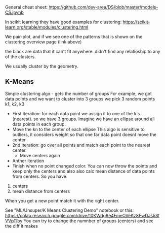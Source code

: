 General cheat sheet:
https://github.com/dev-area/DS/blob/master/models-CS.ipynb

In scikit learning they have good examples for clustering:
https://scikit-learn.org/stable/modules/clustering.html

We pair-plot, and if we see one of the patterns that is shown on the clustering overview page (link above)

the black are data that it can't fit anywhere. didn't find any relatioship to any of the clusters.

We usually cluster by the geometry.

## K-Means
Simple clustering algo - gets the number of groups
For example, we got data points and we want to cluster into 3 groups
we pick 3 random points k1, k2, k3
* First iteration: for each data point we assign it to one of the k's (nearest). so we have 3 groups.
  Imagine we have an ellipse around all data points in each group.
* Move the kn to the center of each ellipse 
This algo is sensitive to outliers, it considers weight so that one far data point doesnt move the center
* 2nd iteration: go over all points and match each point to the nearest center.
  * Move centers again
* Anther iteration
* Finish when no point changed color.
You can now throw the points and keep only the centers and also also calc mean distance of data points from centers.
So you have:

1. centers
2. mean distance from centers

When you get a new point match it with the right center. 

See "ML/Unsuper/K Means Clustering Demo" notebook
or this:
https://colab.research.google.com/drive/10KWdg8e4FmeOVeKz8FwDJs53tVVpTlby
You can try to change the numnber of groups (centers) and see the diff it makes

## 
